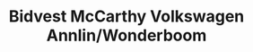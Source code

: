 ---
title: "Bidvest McCarthy Volkswagen Annlin/Wonderboom"
url: /pretoria/bidvest-mccarthy-volkswagen-annlin-wonderboom/
shop: Autohaus
---